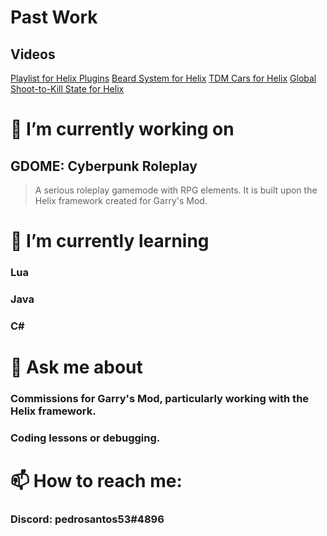 <!--
**pedrosantos53/pedrosantos53** is a ✨ _special_ ✨ repository because its `README.md` (this file) appears on your GitHub profile.

Here are some ideas to get you started:

- 🔭 I’m currently working on ...
- 🌱 I’m currently learning ...
- 👯 I’m looking to collaborate on ...
- 🤔 I’m looking for help with ...
- 💬 Ask me about ...
- 📫 How to reach me: ...
- 😄 Pronouns: ...
- ⚡ Fun fact: ...
-->

# Past Work
##  Videos
[Playlist for Helix Plugins](https://www.youtube.com/playlist?list=PL50V8K9LmkBKDSyHqVrG-ihJVH87Ilq6_)
[Beard System for Helix](https://www.youtube.com/watch?v=l7DI9xsG8rw)
[TDM Cars for Helix](https://www.youtube.com/watch?v=Gtc_TLLnlng)
[Global Shoot-to-Kill State for Helix](https://www.youtube.com/watch?v=EYbvaPSBzB8)


# 🔭 I’m currently working on
## GDOME: Cyberpunk Roleplay
> A serious roleplay gamemode with RPG elements. It is built upon the Helix framework created for Garry's Mod.
# 🌱 I’m currently learning
### 	Lua
### 	Java
### 	C#
# 💬 Ask me about
###	Commissions for Garry's Mod, particularly working with the Helix framework.
###	Coding lessons or debugging.
# 📫 How to reach me:
###	Discord: pedrosantos53#4896
